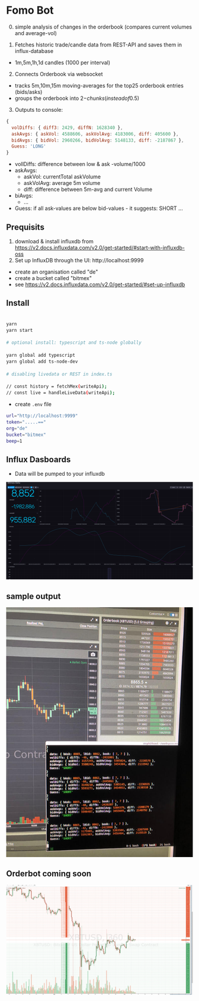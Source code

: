 # Fomo Bot

0. simple analysis of changes in the orderbook (compares current volumes and average-vol)

1. Fetches historic trade/candle data from REST-API and saves them in influx-database

- 1m,5m,1h,1d candles (1000 per interval)

2. Connects Orderbook via websocket

- tracks 5m,10m,15m moving-averages for the top25 orderbook entries (bids/asks)
- groups the orderbook into 2$-chunks (instead of 0.5$)

3. Outputs to console:

```js
{
  volDiffs: { diff3: 2429, diffN: 1628340 },
  askAvgs: { askVol: 4588606, askVolAvg: 4183006, diff: 405600 },
  bidAvgs: { bidVol: 2960266, bidVolAvg: 5148133, diff: -2187867 },
  Guess: 'LONG'
}
```

- vollDiffs: difference between low & ask -volume/1000
- askAvgs:
  - askVol: currentTotal askVolume
  - askVolAvg: average 5m volume
  - diff: difference between 5m-avg and current Volume
- biAvgs:
  - ...
- Guess: if all ask-values are below bid-values - it suggests: SHORT ...

## Prequisits

1. download & install influxdb from https://v2.docs.influxdata.com/v2.0/get-started/#start-with-influxdb-oss
2. Set up InfluxDB through the UI: http://localhost:9999
  - create an organisation called "de"
  - create a  bucket called "bitmex"
  - see https://v2.docs.influxdata.com/v2.0/get-started/#set-up-influxdb
  

## Install

```bash

yarn
yarn start 

# optional install: typescript and ts-node globally

yarn global add typescript
yarn global add ts-node-dev

# disabling livedata or REST in index.ts

// const history = fetchMex(writeApi);
// const live = handleLiveData(writeApi);

```

- create `.env` file

```bash
url="http://localhost:9999"
token=".....=="
org="de"
bucket="bitmex"
beep=1
```

## Influx Dasboards

- Data will be pumped to your influxdb

![img](/docs/bitmex.png)

## sample output 

![img](/docs/bmex_bot.jpg)



## Orderbot coming soon

![img](/docs/bmex_orders.png)



